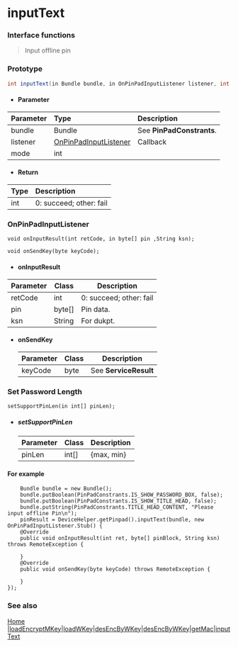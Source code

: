 
# inputText

### Interface functions
> Input offline pin

### Prototype

```java
int inputText(in Bundle bundle, in OnPinPadInputListener listener, int mode);
```

- #### Parameter
| Parameter | Type                                            | Description               |
| :-------- | :---------------------------------------------- | :------------------------ |
| bundle    | Bundle                                          | See **PinPadConstrants**. |
| listener  | [OnPinPadInputListener](#OnPinPadInputListener) | Callback                  |
| mode      | int                                             |                           |

- #### Return
| Type | Description               |
| :--- | :------------------------ |
| int  | 0: succeed;   other: fail |

### OnPinPadInputListener

```
void onInputResult(int retCode, in byte[] pin ,String ksn);
	
void onSendKey(byte keyCode);
```

- #### onInputResult

| Parameter | Class  | Description               |
| --------- | ------ | ------------------------- |
| retCode   | int    | 0: succeed;   other: fail |
| pin       | byte[] | Pin data.                 |
| ksn       | String | For dukpt.                |

- #### onSendKey

  | Parameter | Class | Description            |
  | --------- | ----- | ---------------------- |
  | keyCode   | byte  | See  **ServiceResult** |



### Set Password Length

```
setSupportPinLen(in int[] pinLen);
```

- ##### setSupportPinLen

  | Parameter | Class | Description |
  | --------- | ----- | ----------- |
  | pinLen    | int[] | {max, min}  |

#### For example

```
  	Bundle bundle = new Bundle();
    bundle.putBoolean(PinPadConstrants.IS_SHOW_PASSWORD_BOX, false);
    bundle.putBoolean(PinPadConstrants.IS_SHOW_TITLE_HEAD, false);
    bundle.putString(PinPadConstrants.TITLE_HEAD_CONTENT, "Please input offline Pin\n");
    pinResult = DeviceHelper.getPinpad().inputText(bundle, new OnPinPadInputListener.Stub() {
    @Override
    public void onInputResult(int ret, byte[] pinBlock, String ksn) throws RemoteException {
    
    }
    @Override
    public void onSendKey(byte keyCode) throws RemoteException {

    }
});
```


### See also
[Home](../README.md) |[loadEncryptMKey](loadEncryptMKey.md)|[loadWKey](loadWKey.md)|[desEncByWKey](desEncByWKey.md)|[desEncByWKey](desEncByWKey.md)|[getMac](getMac.md)|[inputText](inputText.md)

